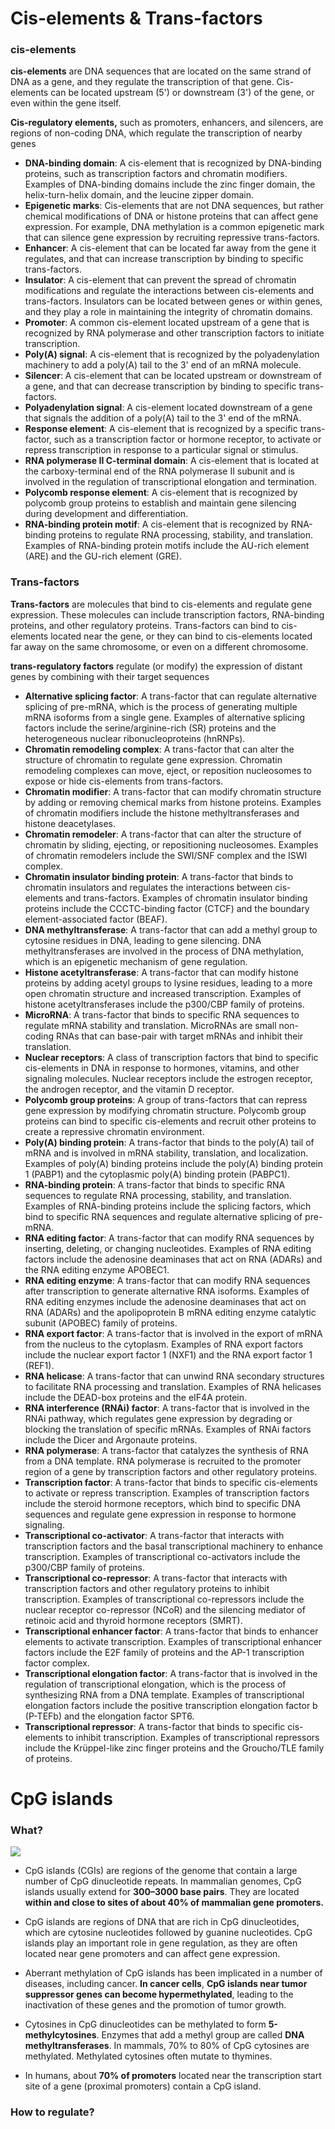 # Cis-elements & Trans-factors

### cis-elements

**cis-elements** are DNA sequences that are located on the same strand of DNA as a gene, and they regulate the transcription of that gene. Cis-elements can be located upstream (5') or downstream (3') of the gene, or even within the gene itself. 

**Cis-regulatory elements,** such as promoters, enhancers, and silencers, are regions of non-coding DNA, which regulate the transcription of nearby genes

- **DNA-binding domain**: A cis-element that is recognized by DNA-binding proteins, such as transcription factors and chromatin modifiers. Examples of DNA-binding domains include the zinc finger domain, the helix-turn-helix domain, and the leucine zipper domain.
- **Epigenetic marks**: Cis-elements that are not DNA sequences, but rather chemical modifications of DNA or histone proteins that can affect gene expression. For example, DNA methylation is a common epigenetic mark that can silence gene expression by recruiting repressive trans-factors.
- **Enhancer**: A cis-element that can be located far away from the gene it regulates, and that can increase transcription by binding to specific trans-factors.
- **Insulator**: A cis-element that can prevent the spread of chromatin modifications and regulate the interactions between cis-elements and trans-factors. Insulators can be located between genes or within genes, and they play a role in maintaining the integrity of chromatin domains.
- **Promoter**: A common cis-element located upstream of a gene that is recognized by RNA polymerase and other transcription factors to initiate transcription.
- **Poly(A) signal**: A cis-element that is recognized by the polyadenylation machinery to add a poly(A) tail to the 3' end of an mRNA molecule.
- **Silencer**: A cis-element that can be located upstream or downstream of a gene, and that can decrease transcription by binding to specific trans-factors.
- **Polyadenylation signal**: A cis-element located downstream of a gene that signals the addition of a poly(A) tail to the 3' end of the mRNA.
- **Response element**: A cis-element that is recognized by a specific trans-factor, such as a transcription factor or hormone receptor, to activate or repress transcription in response to a particular signal or stimulus.
- **RNA polymerase II C-terminal domain**: A cis-element that is located at the carboxy-terminal end of the RNA polymerase II subunit and is involved in the regulation of transcriptional elongation and termination.
- **Polycomb response element**: A cis-element that is recognized by polycomb group proteins to establish and maintain gene silencing during development and differentiation.
- **RNA-binding protein motif**: A cis-element that is recognized by RNA-binding proteins to regulate RNA processing, stability, and translation. Examples of RNA-binding protein motifs include the AU-rich element (ARE) and the GU-rich element (GRE).

### **Trans-factors** 

**Trans-factors** are molecules that bind to cis-elements and regulate gene expression. These molecules can include transcription factors, RNA-binding proteins, and other regulatory proteins. Trans-factors can bind to cis-elements located near the gene, or they can bind to cis-elements located far away on the same chromosome, or even on a different chromosome. 

 **trans-regulatory factors** regulate (or modify) the expression of distant genes by combining with their target sequences

- **Alternative splicing factor**: A trans-factor that can regulate alternative splicing of pre-mRNA, which is the process of generating multiple mRNA isoforms from a single gene. Examples of alternative splicing factors include the serine/arginine-rich (SR) proteins and the heterogeneous nuclear ribonucleoproteins (hnRNPs).
- **Chromatin remodeling complex**: A trans-factor that can alter the structure of chromatin to regulate gene expression. Chromatin remodeling complexes can move, eject, or reposition nucleosomes to expose or hide cis-elements from trans-factors.
- **Chromatin modifier**: A trans-factor that can modify chromatin structure by adding or removing chemical marks from histone proteins. Examples of chromatin modifiers include the histone methyltransferases and histone deacetylases.
- **Chromatin remodeler**: A trans-factor that can alter the structure of chromatin by sliding, ejecting, or repositioning nucleosomes. Examples of chromatin remodelers include the SWI/SNF complex and the ISWI complex.
- **Chromatin insulator binding protein**: A trans-factor that binds to chromatin insulators and regulates the interactions between cis-elements and trans-factors. Examples of chromatin insulator binding proteins include the CCCTC-binding factor (CTCF) and the boundary element-associated factor (BEAF).
- **DNA methyltransferase**: A trans-factor that can add a methyl group to cytosine residues in DNA, leading to gene silencing. DNA methyltransferases are involved in the process of DNA methylation, which is an epigenetic mechanism of gene regulation.
- **Histone acetyltransferase**: A trans-factor that can modify histone proteins by adding acetyl groups to lysine residues, leading to a more open chromatin structure and increased transcription. Examples of histone acetyltransferases include the p300/CBP family of proteins.
- **MicroRNA**: A trans-factor that binds to specific RNA sequences to regulate mRNA stability and translation. MicroRNAs are small non-coding RNAs that can base-pair with target mRNAs and inhibit their translation.
- **Nuclear receptors**: A class of transcription factors that bind to specific cis-elements in DNA in response to hormones, vitamins, and other signaling molecules. Nuclear receptors include the estrogen receptor, the androgen receptor, and the vitamin D receptor.
- **Polycomb group proteins**: A group of trans-factors that can repress gene expression by modifying chromatin structure. Polycomb group proteins can bind to specific cis-elements and recruit other proteins to create a repressive chromatin environment.
- **Poly(A) binding protein**: A trans-factor that binds to the poly(A) tail of mRNA and is involved in mRNA stability, translation, and localization. Examples of poly(A) binding proteins include the poly(A) binding protein 1 (PABP1) and the cytoplasmic poly(A) binding protein (PABPC1).
- **RNA-binding protein**: A trans-factor that binds to specific RNA sequences to regulate RNA processing, stability, and translation. Examples of RNA-binding proteins include the splicing factors, which bind to specific RNA sequences and regulate alternative splicing of pre-mRNA.
- **RNA editing factor**: A trans-factor that can modify RNA sequences by inserting, deleting, or changing nucleotides. Examples of RNA editing factors include the adenosine deaminases that act on RNA (ADARs) and the RNA editing enzyme APOBEC1.
- **RNA editing enzyme**: A trans-factor that can modify RNA sequences after transcription to generate alternative RNA isoforms. Examples of RNA editing enzymes include the adenosine deaminases that act on RNA (ADARs) and the apolipoprotein B mRNA editing enzyme catalytic subunit (APOBEC) family of proteins.
- **RNA export factor**: A trans-factor that is involved in the export of mRNA from the nucleus to the cytoplasm. Examples of RNA export factors include the nuclear export factor 1 (NXF1) and the RNA export factor 1 (REF1).
- **RNA helicase**: A trans-factor that can unwind RNA secondary structures to facilitate RNA processing and translation. Examples of RNA helicases include the DEAD-box proteins and the eIF4A protein.
- **RNA interference (RNAi) factor**: A trans-factor that is involved in the RNAi pathway, which regulates gene expression by degrading or blocking the translation of specific mRNAs. Examples of RNAi factors include the Dicer and Argonaute proteins.
- **RNA polymerase**: A trans-factor that catalyzes the synthesis of RNA from a DNA template. RNA polymerase is recruited to the promoter region of a gene by transcription factors and other regulatory proteins.
- **Transcription factor**: A trans-factor that binds to specific cis-elements to activate or repress transcription. Examples of transcription factors include the steroid hormone receptors, which bind to specific DNA sequences and regulate gene expression in response to hormone signaling.
- **Transcriptional co-activator**: A trans-factor that interacts with transcription factors and the basal transcriptional machinery to enhance transcription. Examples of transcriptional co-activators include the p300/CBP family of proteins.
- **Transcriptional co-repressor**: A trans-factor that interacts with transcription factors and other regulatory proteins to inhibit transcription. Examples of transcriptional co-repressors include the nuclear receptor co-repressor (NCoR) and the silencing mediator of retinoic acid and thyroid hormone receptors (SMRT).
- **Transcriptional enhancer factor**: A trans-factor that binds to enhancer elements to activate transcription. Examples of transcriptional enhancer factors include the E2F family of proteins and the AP-1 transcription factor complex.
- **Transcriptional elongation factor**: A trans-factor that is involved in the regulation of transcriptional elongation, which is the process of synthesizing RNA from a DNA template. Examples of transcriptional elongation factors include the positive transcription elongation factor b (P-TEFb) and the elongation factor SPT6.
- **Transcriptional repressor**: A trans-factor that binds to specific cis-elements to inhibit transcription. Examples of transcriptional repressors include the Krüppel-like zinc finger proteins and the Groucho/TLE family of proteins.

# CpG islands

### What?

![](https://jieandze1314-1255603621.cos.ap-guangzhou.myqcloud.com/blog/2023-04-29-232006.png)

- CpG islands (CGIs) are regions of the genome that contain a large number of CpG dinucleotide repeats. In mammalian genomes, CpG islands usually extend for **300–3000 base pairs**. They are located **within and close to sites of about 40% of mammalian gene promoters.**
- CpG islands are regions of DNA that are rich in CpG dinucleotides, which are cytosine nucleotides followed by guanine nucleotides. CpG islands play an important role in gene regulation, as they are often located near gene promoters and can affect gene expression.

- Aberrant methylation of CpG islands has been implicated in a number of diseases, including cancer. **In cancer cells**, **CpG islands near tumor suppressor genes can become hypermethylated**, leading to the inactivation of these genes and the promotion of tumor growth.
- Cytosines in CpG dinucleotides can be methylated to form **5-methylcytosines**. Enzymes that add a methyl group are called **DNA methyltransferases**. In mammals, 70% to 80% of CpG cytosines are methylated. Methylated cytosines often mutate to thymines.
- In humans, about **70% of promoters** located near the transcription start site of a gene (proximal promoters) contain a CpG island.







### How to regulate?































